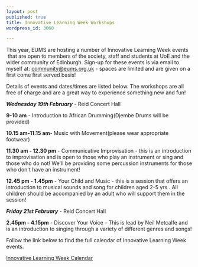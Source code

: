 ```yaml
---
layout: post
published: true
title: Innovative Learning Week Workshops
wordpress_id: 3060

---
```

This year, EUMS are hosting a number of Innovative Learning Week events &nbsp;that are open to members of the society, staff and students at UoE and the wider community of Edinburgh. Sign-up for these events is via email to myself at: [community@eums.org.uk]("mailto:community@eums.org.uk") - spaces are limited and are given on a first come first served basis!

Details of events and dates&#47;times are listed below. The workshops are all free of charge and are a great way to experience something new and fun! 

**_Wednesday 19th February_** - Reid Concert Hall

**9-10 am** - Introduction to African Drumming(Djembe Drums will be provided)

**10.15 am-11.15 am**- Music with Movement(please wear appropriate footwear)

**11.30 am - 12.30 pm** - Communicative Improvisation - this is an introduction to improvisation and is open to those who play an instrument or sing and those who do not! We'll be providing some percussion instruments for those who don't have an instrument!

**12.45 pm - 1.45pm** - Your Child and Music - this is a session that offers an introduction to musical sounds and song for children aged 2-5 yrs . All children should be accompanied by an adult who will support them in the session!


**_Friday 21st February_** - Reid Concert Hall

**2.45pm - 4.15pm** - Discover Your Voice - This is lead by Neil Metcalfe and is an introduction to singing through a variety of different genres and songs!



Follow the link below to find the full calendar of Innovative Learning Week events.

[Innovative Learning Week Calendar]("http:&#47;&#47;ilwcalendar.co.uk&#47;?page_id=6")
